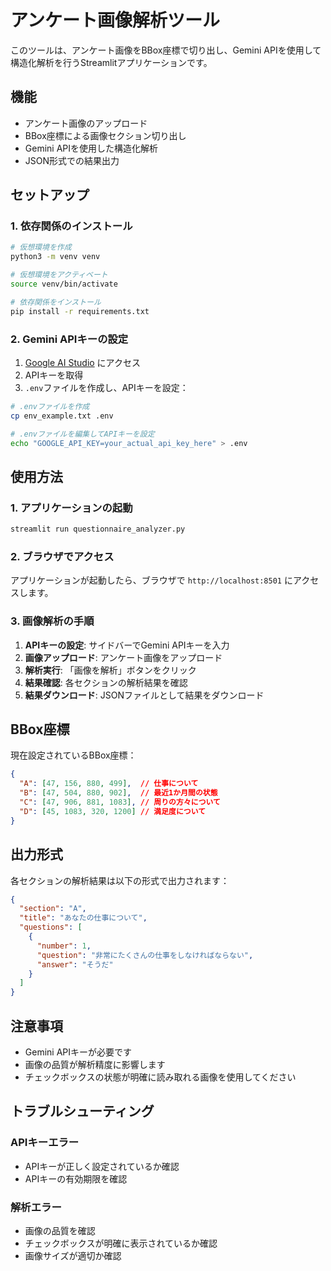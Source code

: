 # アンケート画像解析ツール

このツールは、アンケート画像をBBox座標で切り出し、Gemini APIを使用して構造化解析を行うStreamlitアプリケーションです。

## 機能

- アンケート画像のアップロード
- BBox座標による画像セクション切り出し
- Gemini APIを使用した構造化解析
- JSON形式での結果出力

## セットアップ

### 1. 依存関係のインストール

```bash
# 仮想環境を作成
python3 -m venv venv

# 仮想環境をアクティベート
source venv/bin/activate

# 依存関係をインストール
pip install -r requirements.txt
```

### 2. Gemini APIキーの設定

1. [Google AI Studio](https://aistudio.google.com/) にアクセス
2. APIキーを取得
3. `.env`ファイルを作成し、APIキーを設定：

```bash
# .envファイルを作成
cp env_example.txt .env

# .envファイルを編集してAPIキーを設定
echo "GOOGLE_API_KEY=your_actual_api_key_here" > .env
```

## 使用方法

### 1. アプリケーションの起動

```bash
streamlit run questionnaire_analyzer.py
```

### 2. ブラウザでアクセス

アプリケーションが起動したら、ブラウザで `http://localhost:8501` にアクセスします。

### 3. 画像解析の手順

1. **APIキーの設定**: サイドバーでGemini APIキーを入力
2. **画像アップロード**: アンケート画像をアップロード
3. **解析実行**: 「画像を解析」ボタンをクリック
4. **結果確認**: 各セクションの解析結果を確認
5. **結果ダウンロード**: JSONファイルとして結果をダウンロード

## BBox座標

現在設定されているBBox座標：

```json
{
  "A": [47, 156, 880, 499],  // 仕事について
  "B": [47, 504, 880, 902],  // 最近1か月間の状態
  "C": [47, 906, 881, 1083], // 周りの方々について
  "D": [45, 1083, 320, 1200] // 満足度について
}
```

## 出力形式

各セクションの解析結果は以下の形式で出力されます：

```json
{
  "section": "A",
  "title": "あなたの仕事について",
  "questions": [
    {
      "number": 1,
      "question": "非常にたくさんの仕事をしなければならない",
      "answer": "そうだ"
    }
  ]
}
```

## 注意事項

- Gemini APIキーが必要です
- 画像の品質が解析精度に影響します
- チェックボックスの状態が明確に読み取れる画像を使用してください

## トラブルシューティング

### APIキーエラー
- APIキーが正しく設定されているか確認
- APIキーの有効期限を確認

### 解析エラー
- 画像の品質を確認
- チェックボックスが明確に表示されているか確認
- 画像サイズが適切か確認 